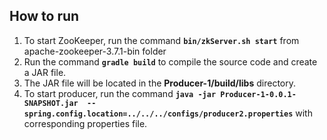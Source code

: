 ## How to run ##
1. To start ZooKeeper, run the command **`bin/zkServer.sh start`** from apache-zookeeper-3.7.1-bin folder
2. Run the command **`gradle build`** to compile the source code and create a JAR file.
3. The JAR file will be located in the **Producer-1/build/libs** directory.
4. To start producer, run the command **`java -jar Producer-1-0.0.1-SNAPSHOT.jar  --spring.config.location=../../../configs/producer2.properties`**
with corresponding properties file.